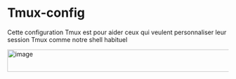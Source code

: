 # Tmux-config

Cette configuration Tmux est pour aider ceux qui veulent personnaliser leur session Tmux comme notre shell habituel

<img width="1899" height="51" alt="image" src="https://github.com/user-attachments/assets/36c0267f-0819-405d-905a-b3151e5b72df" />
